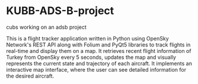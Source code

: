 # KUBB-ADS-B-project
cubs working on an adsb project

This is a flight tracker application written in Python using OpenSky Network's REST API along with Folium and PyQt5 libraries to track flights in real-time and display them on a map.
It retrieves recent flight information of Turkey from OpenSky every 5 seconds, updates the map and visually represents the current state and trajectory of each aircraft.
It implements an interactive map interface, where the user can see detailed information for the desired aircraft.
